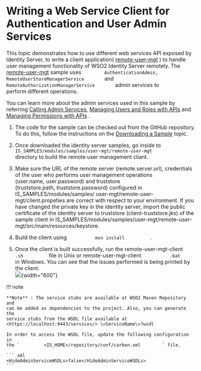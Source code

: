 # Writing a Web Service Client for Authentication and User Admin Services

This topic demonstrates how to use different web services API exposed by
Identity Server, to write a client application(
[remote-user-mgt](https://github.com/wso2/product-is/tree/release-5.3.0/modules/samples/user-mgt/remote-user-mgt)
) to handle user management functionality of WSO2 Identity Server
remotely. The
[remote-user-mgt](https://github.com/wso2/product-is/tree/release-5.3.0/modules/samples/user-mgt/remote-user-mgt)
sample uses
`         AuthenticationAdmin, RemoteUserStoreManagerService        `
and `         RemoteAuthorizationManagerService        ` admin services
to perform different operations.

You can learn more about the admin services used in this sample by
referring [Calling Admin
Services](https://docs.wso2.com/display/IS540/Calling+Admin+Services),
[Managing Users and Roles with
APIs](https://docs.wso2.com/display/IS540/Managing+Users+and+Roles+with+APIs)
and [Managing Permissions with
APIs](https://docs.wso2.com/display/IS540/Managing+Permissions+with+APIs)
.

1.  The code for the sample can be checked out from the GitHub
    repository. To do this, follow the instructions on the [Downloading
    a Sample](https://docs.wso2.com/display/IS540/Downloading+a+Sample)
    topic.
2.  Once downloaded the identity server samples, go inside to
    `           IS_SAMPLES/modules/samples/user-mgt/remote-user-mgt          `
    directory to build the remote user management cliant.

3.  Make sure the URL of the remote server
    (remote.server.url), credentials of the user who performs user
    management operations (user.name, user.password) and truststore
    (truststore.path, truststore.password) configured in
    IS\_SAMPLES/modules/samples/
    user-mgt/remote-user-mgt/client.propeties are correct with respect
    to your environment. If you have changed the private key in the
    identity server, import the public certificate of the identity
    server to truststore (client-truststore.jks) of the sample client in
    IS\_SAMPLES/modules/samples/user-mgt/remote-user-mgt/src/main/resources/keystore.

4.  Build the client using `           mvn install          ` .  

5.  Once the client is built successfully, run
    the remote-user-mgt-client `           .sh          ` file in Unix
    or remote-user-mgt-client `           .bat          ` in
    Windows. You can see that the issues performed is being printed by
    the client.  
    ![](attachments/103329897/103329898.png){width="600"}  
      

!!! note
    
    **Note** : The service stubs are available at WSO2 Maven Repository and
    can be added as dependencies to the project. Also, you can generate the
    service stubs from the WSDL file available at
    <https://localhost:9443/services/> \<ServiceName\>?wsdl
    
    In order to access the WSDL file, update the following configuration in
    the `         <IS_HOME>/repository/conf/carbon.xml        ` file.
    
    ``` xml
    <HideAdminServiceWSDLs>false</HideAdminServiceWSDLs>
    ```
    

